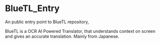 # BlueTL_Entry
An public entry point to BlueTL repository,

BlueTL is a OCR AI Powered Translator, that understands context on screen and gives an accurate translation. Mainly from Japanese.
